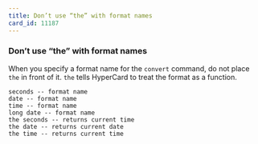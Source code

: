 ```yaml
---
title: Don’t use “the” with format names
card_id: 11187
---
```


### Don’t use “the” with format names

When you specify a format name for the `convert` command, do not place `the` in front of it. `the` tells HyperCard to treat the format as a function.

```
seconds -- format name
date -- format name
time -- format name
long date -- format name
the seconds -- returns current time
the date -- returns current date
the time -- returns current time
```

